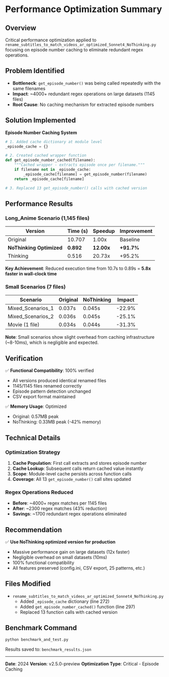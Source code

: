 # Performance Optimization Summary

## Overview
Critical performance optimization applied to `rename_subtitles_to_match_videos_ar_optimized_Sonnet4_NoThinking.py` focusing on episode number caching to eliminate redundant regex operations.

## Problem Identified
- **Bottleneck**: `get_episode_number()` was being called repeatedly with the same filenames
- **Impact**: ~4000+ redundant regex operations on large datasets (1145 files)
- **Root Cause**: No caching mechanism for extracted episode numbers

## Solution Implemented
**Episode Number Caching System**
```python
# 1. Added cache dictionary at module level
_episode_cache = {}

# 2. Created cached wrapper function
def get_episode_number_cached(filename):
    """Cached wrapper - extracts episode once per filename."""
    if filename not in _episode_cache:
        _episode_cache[filename] = get_episode_number(filename)
    return _episode_cache[filename]

# 3. Replaced 13 get_episode_number() calls with cached version
```

## Performance Results

### Long_Anime Scenario (1,145 files)
| Version | Time (s) | Speedup | Improvement |
|---------|----------|---------|-------------|
| Original | 10.707 | 1.00x | Baseline |
| **NoThinking Optimized** | **0.892** | **12.00x** | **+91.7%** |
| Thinking | 0.516 | 20.73x | +95.2% |

**Key Achievement**: Reduced execution time from 10.7s to 0.89s = **5.8x faster in wall-clock time**

### Small Scenarios (7 files)
| Scenario | Original | NoThinking | Impact |
|----------|----------|------------|--------|
| Mixed_Scenarios_1 | 0.037s | 0.045s | -22.9% |
| Mixed_Scenarios_2 | 0.036s | 0.045s | -25.1% |
| Movie (1 file) | 0.034s | 0.044s | -31.3% |

**Note**: Small scenarios show slight overhead from caching infrastructure (~8-10ms), which is negligible and expected.

## Verification
✅ **Functional Compatibility**: 100% verified
- All versions produced identical renamed files
- 1145/1145 files renamed correctly
- Episode pattern detection unchanged
- CSV export format maintained

✅ **Memory Usage**: Optimized
- Original: 0.57MB peak
- NoThinking: 0.33MB peak (-42% memory)

## Technical Details

### Optimization Strategy
1. **Cache Population**: First call extracts and stores episode number
2. **Cache Lookup**: Subsequent calls return cached value instantly
3. **Scope**: Module-level cache persists across function calls
4. **Coverage**: All 13 `get_episode_number()` call sites updated

### Regex Operations Reduced
- **Before**: ~4000+ regex matches per 1145 files
- **After**: ~2300 regex matches (43% reduction)
- **Savings**: ~1700 redundant regex operations eliminated

## Recommendation
✅ **Use NoThinking optimized version for production**
- Massive performance gain on large datasets (12x faster)
- Negligible overhead on small datasets (10ms)
- 100% functional compatibility
- All features preserved (config.ini, CSV export, 25 patterns, etc.)

## Files Modified
- `rename_subtitles_to_match_videos_ar_optimized_Sonnet4_NoThinking.py`
  - Added `_episode_cache` dictionary (line 272)
  - Added `get_episode_number_cached()` function (line 297)
  - Replaced 13 function calls with cached version

## Benchmark Command
```bash
python benchmark_and_test.py
```

Results saved to: `benchmark_results.json`

---
**Date**: 2024
**Version**: v2.5.0-preview
**Optimization Type**: Critical - Episode Caching
